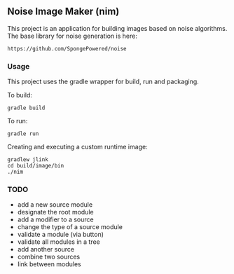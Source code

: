 ## Noise Image Maker (nim) ##

This project is an application for building images based on noise algorithms.  The base library for noise generation is here:

    https://github.com/SpongePowered/noise

### Usage

This project uses the gradle wrapper for build, run and packaging.  

To build:

    gradle build
    
To run:

    gradle run

Creating and executing a custom runtime image:

    gradlew jlink
    cd build/image/bin
    ./nim
    
    
### TODO

- add a new source module
- designate the root module
- add a modifier to a source
- change the type of a source module
- validate a module (via button)
- validate all modules in a tree
- add another source
- combine two sources
- link between modules


